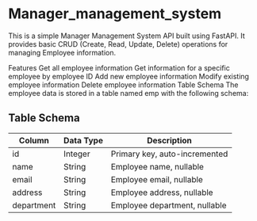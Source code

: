 # Manager_management_system

This is a simple Manager Management System API built using FastAPI. It provides basic CRUD (Create, Read, Update, Delete) operations for managing Employee information.

Features
Get all employee information
Get information for a specific employee by employee ID
Add new employee information
Modify existing employee information
Delete employee information
Table Schema
The employee data is stored in a table named emp with the following schema:

## Table Schema

| Column    | Data Type | Description                      |
|-----------|-----------|----------------------------------|
| id        | Integer   | Primary key, auto-incremented    |
| name      | String    | Employee name, nullable          |
| email     | String    | Employee email, nullable         |
| address   | String    | Employee address, nullable       |
| department| String    | Employee department, nullable    |
